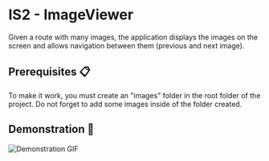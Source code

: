 # IS2 - ImageViewer

Given a route with many images, the application displays the images on the screen and allows navigation between them (previous and next image).

## Prerequisites 📋

To make it work, you must create an "images" folder in the root folder of the project. Do not forget to add some images inside of the folder created.

## Demonstration 📸
![Demonstration GIF](https://media.giphy.com/media/S3JkcldxHxWb8RSA5k/giphy.gif)
